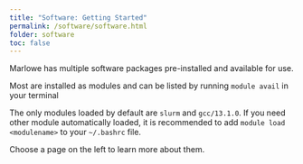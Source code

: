 ```yaml
---
title: "Software: Getting Started"
permalink: /software/software.html
folder: software
toc: false
---
```


Marlowe has multiple software packages pre-installed and available for use. 

Most are installed as modules and can be listed by running `module avail` in your terminal

The only modules loaded by default are `slurm` and `gcc/13.1.0`. If you need other module automatically loaded, it is recommended to add `module load <modulename>` to your `~/.bashrc` file.

Choose a page on the left to learn more about them.